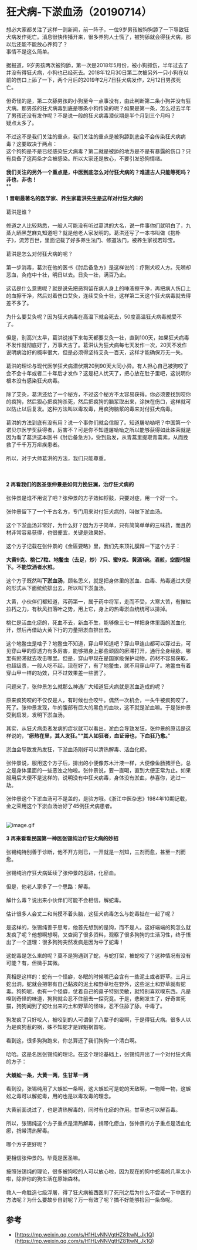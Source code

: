 # 狂犬病-下淤血汤（20190714）


想必大家都关注了这样一则新闻，前一阵子，一位9岁男孩被狗狗舔了一下导致狂犬病发作死亡。消息很快传播开来，很多养狗人士慌了，被狗舔就会得狂犬病，那以后还能不能放心养狗了？<br />事情不是这么简单。<br />
<br />据报道，9岁男孩两次被狗舔，第一次是2018年5月份，被小狗抓伤，半年过去了并没有得狂犬病，小狗也已经死去。2018年12月30日第二次被另外一只小狗在以前的伤口上舔了一下，两个月后的2019年2月7日狂犬病发作，2月12日男孩死亡。<br />
<br />但奇怪的是，第二次舔男孩的小狗至今一点事没有，由此判断第二条小狗并没有狂犬病。那男孩的狂犬病毒到底是哪条小狗传染的呢？如果是第一条，怎么过去半年了男孩还没有发作呢？不是说一般的狂犬病毒潜伏期是半个月到三个月吗？<br />疑点太多了。<br />
<br />不过这不是我们关注的重点，我们关注的重点是被狗舔到底会不会传染狂犬病病毒？这要取决于两点：<br />这个狗狗是不是已经感染狂犬病毒？第二就是被舔的地方是不是有暴露的伤口？只有具备了这两条才会被感染。所以大家还是放心，不要引发恐狗情绪。<br />
<br />**我们关注的另外一个重点是，中医到底怎么对付狂犬病的？难道古人只能等死吗？非也，非也！**<br />**

**1 晋朝最著名的医学家、养生家葛洪先生是这样对付狂犬病的**<br /> <br />葛洪是谁？<br /> <br />修道之人比较熟悉，一般人可能没有听过葛洪的大名，说一件事你们就明白了，九蒸九晒黑芝麻丸知道吧？就是他老人家发明的。葛洪还写了一本书叫做《抱朴子》，流芳百世，里面记载了好多养生法门、修道法门，被养生家视若珍宝。<br /> <br />葛洪是怎么对付狂犬病的呢？<br /> <br />第一步消毒，葛洪在他的医书《肘后备急方》是这样说的：疗猘犬咬人方。先嗍却恶血，灸疮中十壮，明日以去。日灸一壮，满百乃止。<br /> <br />这话是什么意思呢？就是说先把恶狗留在病人身上的唾液擦干净，再把病人伤口上的血擦干净，然后对着伤口艾灸，连续艾灸十壮，这样第二天这个狂犬病毒就去得差不多了。<br /> <br />为什么要艾灸呢？因为狂犬病毒在高温下就会死去，50度高温狂犬病毒就受不了。<br /> <br />但是，别高兴太早，葛洪说接下来每天都要艾灸一壮，直到100天，如果狂犬病毒不发作就彻底好了，万事大吉了。葛洪认为狂犬病每七天发作一次，20天不发作说明病治好的概率很大，但是必须得坚持艾灸一百天，这样才能确保万无一失。<br /> <br />葛洪的理论与现代医学狂犬病潜伏期20到90天大同小异。有人担心自己被狗咬了会不会十年或者二十年后才发作？这是杞人忧天了，把心放在肚子里吧，这说明你根本没有感染狂犬病毒。<br /> <br />除了艾灸，葛洪还给了一个秘方，不过这个秘方不太容易获得。你必须要找到咬你的疯狗，然后狠心把疯狗杀死，然后把疯狗的脑浆取出来，涂抹在伤口，这样就可以防止以后复发。这种方法叫以毒攻毒，用疯狗脑浆的毒来对付狂犬病毒。<br /> <br />葛洪的方法到底有没有用？说一个事你们就会信服了。知道屠呦呦吧？中国第一个诺贝尔医学奖获得者，厉害不？可是你不知道屠呦呦之所以能够获得如此殊荣就是因为看了葛洪这本医书《肘后备急方》，受到启发，从青蒿里提取青蒿素，从而挽救了千千万万疟疾患者。<br /> <br />所以，对于大师葛洪的方法，我们只能尊重。<br /> <br />
<br />
<br />**2 再看我们的医圣张仲景是如何力挽狂澜，治疗狂犬病的**<br /> <br />张仲景是谁不用说了吧？张仲景的方子效如桴鼓，只要对症，用一个好一个。<br /> <br />张仲景留下了一个千古名方，专门用来对付狂犬病的，叫做下淤血汤。<br /> <br />这个下淤血汤非常好，为什么好？因为方子简单，只有简简单单的三味药，而且药材非常容易获得，也很便宜，关键是效果好。<br /> <br />这个方子记载在张仲景的《金匮要略》里，我们先来顶礼膜拜一下这个方子：<br /> <br />**大黄9克、桃仁7粒、地鳖虫（去足，炒）7只、蜜9克、黄酒1碗。酒煎，空腹时服下。不能饮酒者水煎。**<br /> <br />这个方子既然叫**下淤血汤**，顾名思义，就是把身体里的淤血、血毒、热毒通过大便的形式从下面统统排出去，所以叫下淤血汤。<br /> <br />大黄，小伙伴们都知道，泻药第一，属于药中将军，走而不受，大寒大苦，有摧枯拉朽之力，有秋风扫落叶之势，用上它，身上的热毒淤血统统可以排掉。<br /> <br />桃仁是活血化瘀的，死血不去，新血不生，能够像三七一样把身体里面的淤血化开，然后再借助大黄下行的力量把淤血排出去。<br /> <br />这个地鳖虫是啥子？地鳖虫不知道，穿山甲知道吧？穿山甲连山都可以穿过去，可见穿山甲的穿透力有多厉害，能够把身上那些顽固的瘀滞打开，通行全身经脉，哪里有瘀滞就去攻击哪里。但是，穿山甲现在是国家级保护动物，药材不容易获取，也超级贵，一般人吃不起，现在好了，有了地鳖虫，就不用穿山甲了。地鳖虫有着穿山甲一样的功效，只不过效果差一些罢了。<br /> <br />问题来了，张仲景怎么就那么神通广大知道狂犬病就是淤血造成的呢？<br /> <br />原来疯狗咬的不仅仅是人，有时候也会咬牛。偶然一次机会，一头牛被疯狗咬了，死了。张仲景发现，牛的腹部有巨大的黑色的血块，这不就是淤血嘛。于是张仲景受到启发，发明下淤血汤。<br /> <br />其实，从狂犬病患者发病的症状就可以看出，淤血会导致发狂，张仲景的原话是这样说的，“**瘀热在里，其人发狂。”“其人如狂者，血证谛也，下血狂乃愈。**”<br /> <br />淤血会导致发热发狂，下淤血汤刚好可以清热解毒、活血化瘀。<br /> <br />张仲景说，服用这个方子后，排出的小便像苏木汁液一样，大便像鱼肠猪肝色，总之是身体里面的一些恶浊之物啦。张仲景说，要一直喝，直到大便正常为止。如果服用后大便不是这样的，说明没有中狂犬病毒，身体没有淤血，恭喜你，逃过一劫。<br /> <br />张仲景这个下淤血汤可不是盖的，是验方哦。《浙江中医杂志》1984年10期记载，金之荣用这个下淤血汤治好了45例狂犬病患者。<br /> <br /> <br />![image.gif](https://cdn.nlark.com/yuque/0/2019/gif/101800/1563077932644-80e6a382-c02a-4cc8-881d-d57c349f265e.gif#align=left&display=inline&height=1&name=image.gif&originHeight=1&originWidth=1&size=70&status=done&width=1)<br />
<br />**3 再来看看民国第一神医张锡纯治疗狂犬病的妙招**<br /> <br />张锡纯特别善于诊断，他不开方则已，一开就是一剂知，三剂而愈，甚至一剂而愈。<br /> <br />张锡纯治疗狂犬病延续了张仲景的思路，化瘀血。<br /> <br />但是，他老人家多了一个思路：解毒。<br /> <br />解什么毒？说出来小伙伴们可能不会相信，解蛇毒。<br /> <br />估计很多人会丈二和尚摸不着头脑，这狂犬病毒怎么与蛇毒扯在一起了呢？<br /> <br />是这样的，张锡纯善于思考，他首先想到的是狗，而不是人。这好端端的狗怎么就发疯了呢？他想啊想啊，又查阅了很多资料，观察了很多狗狗的生活习性，终于悟出了一个道理：很多狗狗突然发疯是因为中了蛇毒！<br /> <br />这蛇毒是怎么来的呢？莫不是狗遇到了蛇，与蛇打架，被蛇咬了？这种情况有没有可能？有，但微乎其微。<br /> <br />真相是这样的：蛇有一个怪癖，冬眠的时候嘴巴会含有一些泥土或者野草。三月三蛇出洞，蛇就会把带有自己黏液的泥土和野草吐在野外，这些泥土和野草就有蛇毒。狗狗呢，也有一个怪癖，仗着自己的鼻子特别灵敏，就特别喜欢嗅东西。凡是嗅到奇怪的味道，狗狗就会忍不住前去一探究竟。于是，悲剧发生了，好奇害死猫，狗狗闻到了蛇吐出来的土和野草的怪味，忍不住舔了舔，中毒了。<br /> <br />狗发疯了只好咬人，被咬到的人可谓倒了八辈子的霉啊，于是得狂犬病。很多人以为是疯狗惹的祸，殊不知蛇才是罪魁祸首呢。<br /> <br />看到这，很多狗狗跑来，你总算还了我们狗狗一个清白啊。<br /> <br />哈哈。这是名医张锡纯的理论。在这个理论基础上，张锡纯开出了一个对付狂犬病的方子：<br /> <br />**大蜈蚣一条，大黄一两，生甘草一两**<br /> <br />看到没，张锡纯用了大蜈蚣一条啊，这大蜈蚣可是蛇的天敌啊，一物降一物，这蜈蚣之毒可以解蛇毒，用的也是以毒攻毒的理念。<br /> <br />大黄前面说过了，也是清热解毒的，同时有化瘀的作用。甘草也可以解百毒。<br /> <br />所以，张锡纯这个方子重点是清热解毒，捎带化瘀血，张仲景的方子重点是活血化瘀，捎带清热解毒。<br /> <br />哪个方子更好呢？<br /> <br />更相信张仲景的。毕竟是医圣嘛。<br /> <br />按照张锡纯的理论，很多被狗咬的人可以放心啦，因为现在的狗中蛇毒的几率太小啦，除非你的狗生活在原始森林。<br /> <br />救人一命胜造七级浮屠，得了狂犬病被西医判了死刑之后为什么不尝试一下中医的方法呢？为什么要故步自封呢？万一有效了呢？搞不好能够捡回一条命呢。

<a name="LOnw3"></a>
## 参考

- [https://mp.weixin.qq.com/s/H1HLvNNVgtHZ81twN_Jk1Q](https://mp.weixin.qq.com/s/H1HLvNNVgtHZ81twN_Jk1Q)

